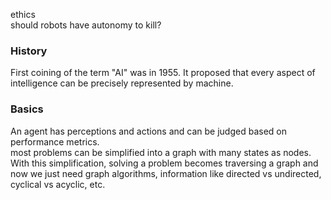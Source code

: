 ethics  
should robots have autonomy to kill?  

### History
First coining of the term "AI" was in 1955. It proposed that every aspect of intelligence can be precisely represented by machine.

### Basics
An agent has perceptions and actions and can be judged based on performance metrics.  
most problems can be simplified into a graph with many states as nodes. With this simplification, solving a problem becomes traversing a graph and now we just need graph algorithms, information like directed vs undirected, cyclical vs acyclic, etc. 